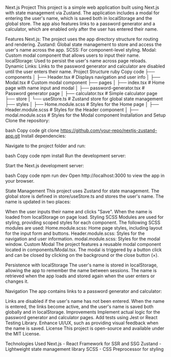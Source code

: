 Next.js Project
This project is a simple web application built using Next.js with state management via Zustand. The application includes a modal for entering the user's name, which is saved both in localStorage and the global store. The app also features links to a password generator and a calculator, which are enabled only after the user has entered their name.

Features
Next.js: The project uses the app directory structure for routing and rendering.
Zustand: Global state management to store and access the user's name across the app.
SCSS: For component-level styling.
Modal: Custom modal component that allows users to input their name.
localStorage: Used to persist the user's name across page reloads.
Dynamic Links: Links to the password generator and calculator are disabled until the user enters their name.
Project Structure
ruby
Copy code
├── components
│   ├── Header.tsx          # Displays navigation and user info
│   ├── Modal.tsx           # Custom modal component
├── pages
│   ├── index.tsx           # Home page with name input and modal
│   ├── password-generator.tsx  # Password generator page
│   ├── calculator.tsx      # Simple calculator page
├── store
│   └── useStore.ts         # Zustand store for global state management
├── styles
│   ├── Home.module.scss    # Styles for the Home page
│   ├── Header.module.scss  # Styles for the Header component
│   ├── modal.module.scss   # Styles for the Modal component
Installation and Setup
Clone the repository:

bash
Copy code
git clone https://github.com/your-repo/nextjs-zustand-app.git
Install dependencies:

Navigate to the project folder and run:

bash
Copy code
npm install
Run the development server:

Start the Next.js development server:

bash
Copy code
npm run dev
Open http://localhost:3000 to view the app in your browser.

State Management
This project uses Zustand for state management. The global store is defined in store/useStore.ts and stores the user's name. The name is updated in two places:

When the user inputs their name and clicks "Save".
When the name is loaded from localStorage on page load.
Styling
SCSS Modules are used for styling, providing scoped styles for each component.
The following SCSS modules are used:
Home.module.scss: Home page styles, including layout for the input form and buttons.
Header.module.scss: Styles for the navigation and user information.
modal.module.scss: Styles for the modal window.
Custom Modal
The project features a reusable modal component located in components/Modal.tsx. The modal is triggered by a button click and can be closed by clicking on the background or the close button (×).

Persistence with localStorage
The user's name is stored in localStorage, allowing the app to remember the name between sessions. The name is retrieved when the app loads and stored again when the user enters or changes it.

Navigation
The app contains links to a password generator and calculator:

Links are disabled if the user's name has not been entered.
When the name is entered, the links become active, and the user's name is saved both globally and in localStorage.
Improvements
Implement actual logic for the password generator and calculator pages.
Add tests using Jest or React Testing Library.
Enhance UI/UX, such as providing visual feedback when the name is saved.
License
This project is open-source and available under the MIT License. 

Technologies Used
Next.js - React Framework for SSR and SSG
Zustand - Lightweight state management library
SCSS - CSS Preprocessor for styling
